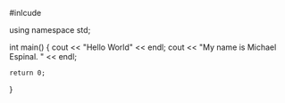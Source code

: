 #inlcude <iostream>
  
  using namespace std;
  
  int main()
  {
    cout << "Hello World" << endl;
    cout << "My name is Michael Espinal. " << endl;
    
    
    return 0;
  }
